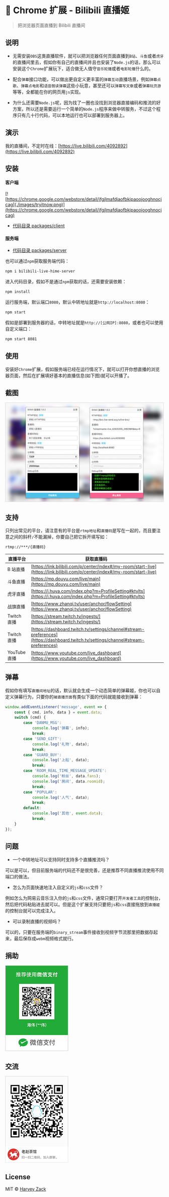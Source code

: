 # :strawberry: Chrome 扩展 - Bilibili 直播姬

> 把浏览器页面直播到 Bilibili 直播间

## 说明

-   无需安装`OBS`这类直播软件，就可以把浏览器任何页面直播到`B站`、`斗鱼`或者`虎牙`的直播间里去，假如你有自己的直播间并且也安装了`Node.js`的话，那么可以安装这个`Chrome`扩展玩下，适合做无人值守`音乐轮播`或者`电影轮播`什么的。

-   配合`弹幕`接口功能，可以做出更自定义更丰富的`弹幕互动`直播场景，例如`弹幕点歌`、`弹幕点电影`和`语音朗读弹幕`这些小玩意，甚至还可以`弹幕写文章`或者`弹幕玩页游`等等，全都能在你的网页用`js`实现。

-   为什么还需要`Node.js`呢，因为找了一圈也没找到浏览器直接编码和推流的好方案，所以还是需要运行一个简单的`Node.js`程序来做中转服务，不过这个程序只有几十行代码，可以本地运行也可以部署到服务器上。

## 演示

我的直播间，不定时在线：[https://live.bilibili.com/4092892](https://live.bilibili.com/4092892)

## 安装

#### 客户端

[![https://chrome.google.com/webstore/detail/jfgjlmafdjaofbkjpaoojooghnocjcag](./images/tryitnow.png)](https://chrome.google.com/webstore/detail/jfgjlmafdjaofbkjpaoojooghnocjcag)

-   [代码目录 packages/client](./packages/client)

#### 服务端

-   [代码目录 packages/server](./packages/server)

也可以通过`npm`获取服务端代码：

```bash
npm i bilibili-live-hime-server
```

进入代码目录，假如不是通过`npm`获取的话，还需要安装依赖：

```bash
npm install
```

运行服务端，默认端口`8080`，默认中转地址就是`http://localhost:8080`：

```bash
npm start
```

假如是部署到服务器的话，中转地址就是`http://[公网IP]:8080`，或者也可以使用自定义端口：

```bash
npm start 8081
```

## 使用

安装好`Chrome`扩展，假如服务端已经在运行情况下，就可以打开你想直播的浏览器页面，然后在扩展填好基本的直播信息(如下图)就可以开播了。

## 截图

<img src="./images/screenshot.png" width="640">

## 支持

只列出常见的平台，请注意有的平台是`rtmp地址`和`直播码`是写在一起的，而且要注意之间的斜杆`/`不能漏掉，你要自己把它拆开填写如：

```bash
rtmp://***/{直播码}
```

| 直播平台     | 获取直播码                                                                                                                         |
| ------------ | ---------------------------------------------------------------------------------------------------------------------------------- |
| B 站直播     | [https://link.bilibili.com/p/center/index#/my-room/start-live](https://link.bilibili.com/p/center/index#/my-room/start-live)       |
| 斗鱼直播     | [https://mp.douyu.com/live/main](https://mp.douyu.com/live/main)                                                                   |
| 虎牙直播     | [https://i.huya.com/index.php?m=ProfileSetting#ktylts](https://i.huya.com/index.php?m=ProfileSetting#ktylts)                       |
| 战旗直播     | [https://www.zhanqi.tv/user/anchor/flowSetting](https://www.zhanqi.tv/user/anchor/flowSetting)                                     |
| Twitch 直播  | [https://stream.twitch.tv/ingests/](https://stream.twitch.tv/ingests/)                                                             |
| Twitch 直播  | [https://dashboard.twitch.tv/settings/channel#stream-preferences](https://dashboard.twitch.tv/settings/channel#stream-preferences) |
| YouTube 直播 | [https://www.youtube.com/live_dashboard](https://www.youtube.com/live_dashboard)                                                   |

## 弹幕

假如你有填写`直播间地址`的话，默认就会生成一个动态简单的弹幕姬，你也可以自定义弹幕行为，只要你的`被直播页面`有类似下面的代码就能接收到弹幕：

```js
window.addEventListener('message', event => {
    const { cmd, info, data } = event.data;
    switch (cmd) {
        case 'DANMU_MSG':
            console.log('弹幕', info);
            break;
        case 'SEND_GIFT':
            console.log('礼物', data);
            break;
        case 'GUARD_BUY':
            console.log('上船', data);
            break;
        case 'ROOM_REAL_TIME_MESSAGE_UPDATE':
            console.log('粉丝', data.fans);
            console.log('房间', data.roomid);
            break;
        case 'POPULAR':
            console.log('人气', data);
            break;
        default:
            console.log('其他', event.data);
            break;
    }
});
```

## 问题

-   一个中转地址可以支持同时支持多个直播推流吗？

可以是可以，但目前服务端的代码还不是很完善，还是推荐不同直播推流使用不同端口的做法。

-   怎么为页面快速地注入自定义的`js`和`css`文件？

例如怎么为网易云音乐注入你的`js`和`css`文件，通常只要打开`开发者工具`的控制台，然后把代码粘贴进去就可以。但是这个扩展支持只要把`js`和`css`直接拖放到`直播姬`的控制台就可以完成注入。

-   可以录制直播的视频吗？

可以的，只要在服务端的`binary_stream`事件接收到视频字节流那里把数据存起来，最后保存成`webm`视频格式就行。

## 捐助

![捐助](./images/wechatpay.jpg)

## 交流

![QQ 群](./images/qqgroup.png)

## License

MIT © [Harvey Zack](https://sleepy.im/)
